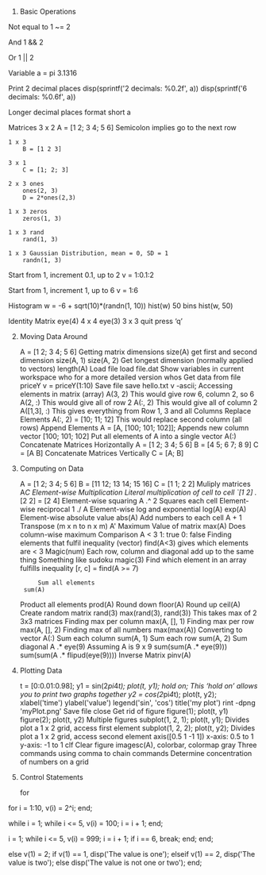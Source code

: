 1. Basic Operations


Not equal to
    1 ~= 2

And
    1 && 2

Or
    1 || 2

Variable
    a = pi
        3.1316
 
Print 2 decimal places
    disp(sprintf('2 decimals: %0.2f', a))
    disp(sprintf('6 decimals: %0.6f', a))

Longer decimal places
    format short
    a

Matrices
    3 x 2
        A = [1 2; 3 4; 5 6]
        Semicolon implies go to the next row
        
    1 x 3
        B = [1 2 3]
    
    3 x 1
        C = [1; 2; 3]
    
    2 x 3 ones
        ones(2, 3)
        D = 2*ones(2,3)

    1 x 3 zeros
        zeros(1, 3)

    1 x 3 rand
        rand(1, 3)

    1 x 3 Gaussian Distribution, mean = 0, SD = 1
        randn(1, 3)


Start from 1, increment 0.1, up to 2
    v = 1:0.1:2

Start from 1, increment 1, up to 6
    v = 1:6

Histogram
    w = -6 + sqrt(10)*(randn(1, 10))
    hist(w)
    50 bins
        hist(w, 50)
    
Identity Matrix
    eye(4)
        4 x 4
        eye(3)
            3 x 3
    quit
        press ‘q’




2. Moving Data Around

    A = [1 2; 3 4; 5 6]
    Getting matrix dimensions
        size(A)
        get first and second dimension
            size(A, 1)
            size(A, 2)
    Get longest dimension (normally applied to vectors)
        length(A)
    Load file
        load file.dat
    Show variables in current workspace
        who
        for a more detailed version
            whos
    Get data from file priceY
        v = priceY(1:10)
    Save file
        save hello.txt v -ascii;
    Accessing elements in matrix (array)
        A(3, 2)
            This would give row 6, column 2, so 6
        A(2, :)
            This would give all of row 2
        A(:, 2)
            This would give all of column 2
        A([1,3], :)
            This gives everything from Row 1, 3 and all Columns
    Replace Elements
        A(:, 2) = [10; 11; 12]
            This would replace second column (all rows)
    Append Elements
        A = [A, [100; 101; 102]];
            Appends new column vector [100; 101; 102]
    Put all elements of A into a single vector
        A(:)
    Concatenate Matrices Horizontally
        A = [1 2; 3 4; 5 6]
        B = [4 5; 6 7; 8 9]
        C = [A B]
    Concatenate Matrices Vertically
        C = [A; B]

3. Computing on Data

    A = [1 2; 3 4; 5 6]
    B = [11 12; 13 14; 15 16]
    C = [1 1; 2 2]
    Muliply matrices
        A*C
    Element-wise Multiplication
        Literal multiplication of cell to cell
        `[1 2] .* [2 2]
        = [2 4]
    Element-wise squaring
        A .^ 2
        Squares each cell
    Element-wise reciprocal
        1 ./ A
    Element-wise log and exponential
        log(A)
        exp(A)
    Element-wise absolute value
        abs(A)
    Add numbers to each cell
        A + 1
    Transpose (m x n to n x m)
        A'
    Maximum Value of matrix
        max(A)
        Does column-wise maximum
    Comparison
        A < 3
        1: true
        0: false
    Finding elements that fulfil inequality (vector)
        find(A<3)
        gives which elements are < 3
    Magic(num)
        Each row, column and diagonal add up to the same thing
        Something like sudoku
        magic(3)
    Find which element in an array fulfills inequality
        [r, c] = find(A >= 7)


            Sum all elements
        sum(A)
    Product all elements
        prod(A)
    Round down
        floor(A)
    Round up
        ceil(A)
    Create random matrix
        rand(3)
        max(rand(3), rand(3))
            This takes max of 2 3x3 matrices
    Finding max per column
        max(A, [], 1)
    Finding max per row
        max(A, [], 2)
    Finding max of all numbers
        max(max(A))
    Converting to vector
        A(:)
    Sum each column
        sum(A, 1)
    Sum each row
        sum(A, 2)
    Sum diagonal
        A .* eye(9)
        Assuming A is 9 x 9
        sum(sum(A .* eye(9)))
        sum(sum(A .* flipud(eye(9))))
    Inverse Matrix
        pinv(A)

4. Plotting Data

    t = [0:0.01:0.98];
    y1 = sin(2*pi*4*t);
    plot(t, y1);
    hold on;
        This ‘hold on’ allows you to print two graphs together
    y2 = cos(2*pi*4*t);
    plot(t, y2);
    xlabel('time')
    ylabel('value')
    legend('sin', 'cos')
    title('my plot')
    rint -dpng 'myPlot.png'
        Save file
    close
        Get rid of figure
    figure(1); plot(t, y1)
    figure(2); plot(t, y2)
        Multiple figures
    subplot(1, 2, 1);
        plot(t, y1);
        Divides plot a 1 x 2 grid, access first element
    subplot(1, 2, 2);
        plot(t, y2);
        Divides plot a 1 x 2 grid, access second element
    axis([0.5 1 -1 1])
        x-axis: 0.5 to 1
        y-axis: -1 to 1
    clf
        Clear figure
    imagesc(A), colorbar, colormap gray
        Three commands using comma to chain commands
        Determine concentration of numbers on a grid



5. Control Statements

    for

for i = 1:10,
    v(i) = 2^i;
end;


while
i = 1;
while i <= 5,
    v(i) = 100;
    i = i + 1;
end;

i = 1;
while i <= 5,
    v(i) = 999;
    i = i + 1;
    if i == 6,
        break;
    end;
end;



else
v(1) = 2;
if v(1) == 1,
    disp('The value is one');
elseif v(1) == 2,
    disp('The value is two');
else
    disp('The value is not one or two');
end;